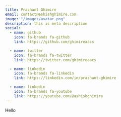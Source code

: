 ```yaml
---
title: Prashant Ghimire
email: contact@ashishghimire.com
image: "/images/avatar.png"
description: this is meta description
social:
  - name: github
    icon: fa-brands fa-github
    link: https://github.com/ghimireaacs

  - name: twitter
    icon: fa-brands fa-twitter
    link: https://twitter.com/ghimireaacs

  - name: linkedin
    icon: fa-brands fa-linkedin
    link: https://linkedin.com/in/prashant-ghimire

  - name: linkedin
    icon: fa-brands fa-youtube
    link: https://youtube.com/@ashishghimire
---
```


Hello
